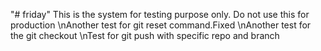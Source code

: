"# friday" 
This is the system for testing purpose only. Do not use this for production
\nAnother test for git reset command.Fixed
\nAnother test for the git checkout
\nTest for git push with specific repo and branch